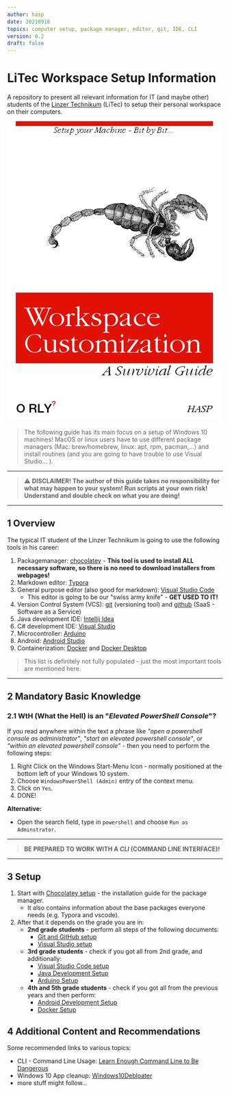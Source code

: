 ```yaml
---
author: hasp
date: 20210918
topics: computer setup, package manager, editor, git, IDE, CLI
version: 0.2
draft: false
---
```


# LiTec Workspace Setup Information

A repository to present all relevant information for IT (and maybe other) students of the [Linzer Technikum](https://www.litec.ac.at) (LiTec) to setup their personal workspace on their computers.

![Cover](./_img/O_RLY-WorkspaceCustomization.png)

> The following guide has its main focus on a setup of Windows 10 machines! MacOS or linux users have to use different package managers (Mac: brew/homebrew, linux: apt, rpm, pacman,...) and install routines (and you are going to have trouble to use Visual Studio... ).

---

> :warning: **DISCLAIMER! The author of this guide takes no responsibility for what may happen to your system! Run scripts at your own risk! Understand and double check on what you are doing!**

---

## 1 Overview

The typical IT student of the Linzer Technikum is going to use the following tools in his career:

1. Packagemanager: [chocolatey](https://chocolatey.org/install) - **This tool is used to install ALL necessary software, so there is no need to download installers from webpages!**
2. Markdown editor: [Typora](https://typora.io/)
3. General purpose editor (also good for markdown): [Visual Studio Code](https://code.visualstudio.com/)
   - This editor is going to be our "swiss army knife"  - **GET USED TO IT!**
4. Version Control System (VCS): [git](https://git-scm.com/) (versioning tool) and [github](https://github.com/) (SaaS - Software as a Service)
5. Java development IDE: [Intellij Idea](https://www.jetbrains.com/idea/)
6. C# development IDE: [Visual Studio](https://visualstudio.microsoft.com/)
7. Microcontroller: [Arduino](https://www.arduino.cc/)
8. Android: [Android Studio](https://developer.android.com/studio/)
9. Containerization: [Docker](https://www.docker.com/) and [Docker Desktop](https://www.docker.com/products/docker-desktop)

> This list is definitely not fully populated - just the most important tools are mentioned here.

---

## 2 Mandatory Basic Knowledge

### 2.1 WtH (What the Hell) is an "*Elevated PowerShell Console*"?

If you read anywhere within the text a phrase like *"open a powershell console as administrator"*, *"start an elevated powershell console"*, or *"within an elevated powershell console"* - then you need to perform the following steps:

1. Right Click on the Windows Start-Menu Icon - normally positioned at the bottom left of your Windows 10 system.
2. Choose `WindowsPowerShell (Admin)` entry of the context menu.
3. Click on `Yes`.
4. DONE!

**Alternative:**

- Open the search field, type in `powershell` and choose `Run as Adminstrator`.

---

> **BE PREPARED TO WORK WITH A *CLI* (COMMAND LINE INTERFACE)!**

---

## 3 Setup

1. Start with [Chocolatey setup](./setup/00_ChocoInstall.md) - the installation guide for the package manager.
   - It also contains information about the base packages everyone needs (e.g. Typora and vscode).
2. After that it depends on the grade you are in:
   - **2nd grade students** - perform all steps of the following documents:
     - [Git and GitHub setup](./setup/01_GitSetup.md)
     - [Visual Studio setup](./setup/02_VisualStudioSetup.md)
   - **3rd grade students** - check if you got all from 2nd grade, and additionally:
     - [Visual Studio Code setup](./setup/03_VsCodeSetup.md)
     - [Java Development Setup](./setup/04_JavaSetup.md)
     - [Arduino Setup](./setup/05_ArduinoSetup.md)
   - **4th and 5th grade students** - check if you got all from the previous years and then perform:
     - [Android Development Setup](./setup/06_AndroidSetup.md)
     - [Docker Setup](./setup/07_DockerSetup.md)

## 4 Additional Content and Recommendations

Some recommended links to various topics:

- CLI - Command Line Usage: [Learn Enough Command Line to Be Dangerous](https://www.learnenough.com/command-line-tutorial/basics)
- Windows 10 App cleanup: [Windows10Debloater](https://github.com/Sycnex/Windows10Debloater)
- more stuff might follow...
